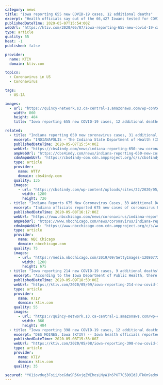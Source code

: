 ```yaml
---
category: news
title: "Iowa reporting 655 new COVID-19 cases, 12 additional deaths"
excerpt: "Health officials say out of the 66,427 Iowans tested for COVID-19 a total of 55,368 of them came back negative."
publishedDateTime: 2020-05-07T15:54:00Z
webUrl: "https://ktiv.com/2020/05/07/iowa-reporting-655-new-covid-19-cases-12-additional-deaths/"
type: article
quality: 55
heat: -1
published: false

provider:
  name: KTIV
  domain: ktiv.com

topics:
  - Coronavirus in US
  - Coronavirus

tags:
  - US-IA

images:
  - url: "https://quincy-network.s3.ca-central-1.amazonaws.com/wp-content/uploads/sites/4/2020/03/Iowa-COVID19-Map-1-860x484.jpg"
    width: 860
    height: 484
    title: "Iowa reporting 655 new COVID-19 cases, 12 additional deaths"

related:
  - title: "Indiana reporting 650 new coronavirus cases, 31 additional deaths"
    excerpt: "INDIANAPOLIS — The Indiana State Department of Health (ISDH) reported 650 new positive coronavirus cases since Tuesday at noon, bringing the state’s total to 22,503. ISDH also announced an"
    publishedDateTime: 2020-05-07T15:54:00Z
    webUrl: "https://cbs4indy.com/news/indiana-reporting-650-new-coronavirus-cases-31-additional-deaths/"
    ampWebUrl: "https://cbs4indy.com/news/indiana-reporting-650-new-coronavirus-cases-31-additional-deaths/amp/"
    cdnAmpWebUrl: "https://cbs4indy-com.cdn.ampproject.org/c/s/cbs4indy.com/news/indiana-reporting-650-new-coronavirus-cases-31-additional-deaths/amp/"
    type: article
    provider:
      name: WTTV
      domain: cbs4indy.com
    quality: 135
    images:
      - url: "https://cbs4indy.com/wp-content/uploads/sites/22/2020/05/0507_Featured.png?w=1280&h=720&crop=1"
        width: 1280
        height: 720
  - title: "Indiana Reports 675 New Coronavirus Cases, 33 Additional Deaths"
    excerpt: "Indiana officials reported 675 new cases of coronavirus Friday, lifting the statewide total to 23,146 with much of the state in a second phase of reopening. Indiana officials also reported 33 additional deaths as a result of the virus in the last 24 hours."
    publishedDateTime: 2020-05-08T16:17:00Z
    webUrl: "https://www.nbcchicago.com/news/coronavirus/indiana-reports-675-new-coronavirus-cases-33-additional-deaths/2268761/"
    ampWebUrl: "https://www.nbcchicago.com/news/coronavirus/indiana-reports-675-new-coronavirus-cases-33-additional-deaths/2268761/?amp"
    cdnAmpWebUrl: "https://www-nbcchicago-com.cdn.ampproject.org/c/s/www.nbcchicago.com/news/coronavirus/indiana-reports-675-new-coronavirus-cases-33-additional-deaths/2268761/?amp"
    type: article
    provider:
      name: NBC Chicago
      domain: nbcchicago.com
    quality: 75
    images:
      - url: "https://media.nbcchicago.com/2019/09/GettyImages-1208077243.jpg?resize=1200%2C675"
        width: 1200
        height: 675
  - title: "Iowa reporting 214 new COVID-19 cases, 9 additional deaths"
    excerpt: "According to the Iowa Department of Public Health, there have been nine additional deaths due to the virus, bringing the state's total to 252. Currently, state health officials say 5,011 of Iowa's COVID-19 cases have recovered."
    publishedDateTime: 2020-05-09T18:50:00Z
    webUrl: "https://ktiv.com/2020/05/09/iowa-reporting-214-new-covid-19-cases-9-additional-deaths/"
    type: article
    provider:
      name: KTIV
      domain: ktiv.com
    quality: 55
    images:
      - url: "https://quincy-network.s3.ca-central-1.amazonaws.com/wp-content/uploads/sites/4/2020/04/Iowa-COVID19-Map-1-860x484.jpg"
        width: 860
        height: 484
  - title: "Iowa reporting 398 new COVID-19 cases, 12 additional deaths"
    excerpt: "DES MOINES, Iowa (KTIV) -- Iowa health officials reported 398 new cases of COVID-19 on Thursday, bringing the statewide total to 11,457. According to the Iowa Department of Public Health, there have been 12 additional deaths due to the virus, bringing the state's total to 243. Currently, state health officials say 4,685 of Iowa's COVID-19 cases ..."
    publishedDateTime: 2020-05-08T15:33:00Z
    webUrl: "https://ktiv.com/2020/05/08/iowa-reporting-398-new-covid-19-cases-12-additional-deaths/"
    type: article
    provider:
      name: KTIV
      domain: ktiv.com
    quality: 35

secured: "YO1iovdug3Foii/bcGdaSR5KvjqZWEhosLMyW1h6PXT7C5D9IdJUTkOn9adx8uLF+TqU0dveVoHf8zpUFjzVByAykw/nN9B7l/+cW7451/sbIqMJFxgD1O27tLiJvZlXldNzvLKP9iGkJzUvadtouPK/CcjydKqv5LXGGdg0vVpCtbffIc7ULwdp1+STq/sENejrDBSSiCoQ4qUC8DuvjxMWygHt/98wsKq6broQkClsG8htW2iYBq1kU+pQ948VR62Y/I4ulqVtfqKdZEg9Jko9j0Q5GQlvsssYWi+HuvXvPj8hWXPmx34meutf1T1Gm98FS6pJCCJBPg/DizPsRlc2HG6cBFG8pmu6YbkwvQUpbsux+jQRfsSlS/vzpkKZK13wVidXcdMm9OWGWuiGkLxDT0ynHRMTBYgVXJAF2YZ/jq3Xu77ZyShbZrMz6z8TImp3IBOycRuycnjIUdB+jbqN6Z9cKpdWLYPfz4ufzBU=;ei+ol25D6H8+yIpMyrH2Mg=="
---
```


